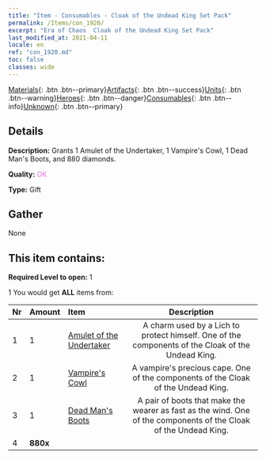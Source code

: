 ```yaml
---
title: "Item - Consumables - Cloak of the Undead King Set Pack"
permalink: /Items/con_1920/
excerpt: "Era of Chaos  Cloak of the Undead King Set Pack"
last_modified_at: 2021-04-11
locale: en
ref: "con_1920.md"
toc: false
classes: wide
---
```

 [Materials](/Items/){: .btn .btn--primary}[Artifacts](/Items/Artifacts/){: .btn .btn--success}[Units](/Items/Units/){: .btn .btn--warning}[Heroes](/Items/Heroes/){: .btn .btn--danger}[Consumables](/Items/Consumables/){: .btn .btn--info}[Unknown](/Items/Unknown/){: .btn .btn--primary}

## Details
 **Description:** Grants 1 Amulet of the Undertaker, 1 Vampire's Cowl, 1 Dead Man's Boots, and 880 diamonds.

 **Quality:** <span style="color: #DA70D6">OK</span>

 **Type:** Gift

## Gather

  None

## This item contains:

 **Required Level to open:** 1

 1 You would get **ALL** items  from:

  | Nr | Amount |     Item    | Description |
  |:---|:-------|:------------|:-----------:|
  | 1 | 1 | [Amulet of the Undertaker](/Items/art_129/) | A charm used by a Lich to protect himself. One of the components of the Cloak of the Undead King. | 
  | 2 | 1 | [Vampire's Cowl](/Items/art_130/) | A vampire's precious cape. One of the components of the Cloak of the Undead King. | 
  | 3 | 1 | [Dead Man's Boots](/Items/art_131/) | A pair of boots that make the wearer as fast as the wind. One of the components of the Cloak of the Undead King. | 
  | 4 |  **880x** | <i class="fas fa-gem"/> |  | 
